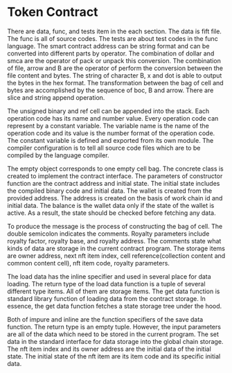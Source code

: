 # Token Contract

There are data, func, and tests item in the each section. The data is fift file. The func is all of source codes. The tests are about test codes in the func language. The smart contract address can be string format and can be converted into different parts by operator. The combination of dollar and smca are the operator of pack or unpack this conversion. The combination of file, arrow and B are the operator of perform the conversion between the file content and bytes. The string of character B, x and dot is able to output the bytes in the hex format. The transformation between the bag of cell and bytes are accomplished by the sequence of boc, B and arrow. There are slice and string append operation. 

The unsigned binary and ref cell can be appended into the stack. Each operation code has its name and number value. Every operation code can represent by a constant variable. The variable name is the name of the operation code and its value is the number format of the operation code. The constant variable is defined and exported from its own module. The compiler configuration is to tell all source code files which are to be compiled by the language compiler. 

The empty object corresponds to one empty cell bag. The concrete class is created to implement the contract interface. The parameters of constructor function are the contract address and initial state. The initial state includes the compiled binary code and initial data. The wallet is created from the provided address. The address is created on the basis of work chain id and initial data. The balance is the wallet data only if the state of the wallet is active. As a result, the state should be checked before fetching any data. 

To produce the message is the process of constructing the bag of cell. The double semicolon indicates the comments. Royalty parameters include royalty factor, royalty base, and royalty address. The comments state what kinds of data are storage in the current contract program. The storage items are owner address, next nft item index, cell reference(collection content and common content cell), nft item code, royalty parameters. 

The load data has the inline specifier and used in several place for data loading. The return type of the load data function is a tuple of several different type items. All of them are storage items. The get data function is standard library function of loading data from the contract storage. In essence, the get data function fetches a state storage tree under the hood. 

Both of impure and inline are the function specifiers of the save data function. The return type is an empty tuple. However, the input parameters are all of the data which need to be stored in the current program. The set data in the standard interface for data storage into the global chain storage. The nft item index and its owner address are the initial data of the initial state. The initial state of the nft item are its item code and its specific initial data. 


